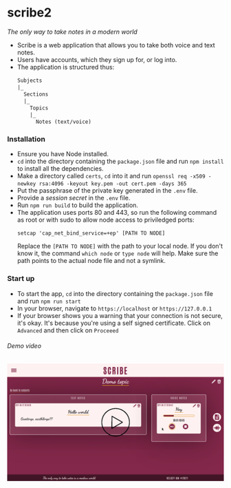# **scribe2**
*The only way to take notes in a modern world*

* Scribe is a web application that allows you to take both voice and text notes.
* Users have accounts, which they sign up for, or log into.
* The application is structured thus:
  ```
  Subjects
  |_
    Sections
    |_
      Topics
      |_
        Notes (text/voice)
  ```

### **Installation**
* Ensure you have Node installed.
* ```cd``` into the directory containing the ```package.json``` file and run ```npm install``` to install all the dependencies.
* Make a directory called ```certs```, ```cd``` into it and run ```openssl req -x509 -newkey rsa:4096 -keyout key.pem -out cert.pem -days 365```
* Put the passphrase of the private key generated in the ```.env``` file.
* Provide a *session secret* in the ```.env``` file.
* Run ```npm run build``` to build the application.
* The application uses ports 80 and 443, so run the following command as root or with sudo to allow node access to priviledged ports:
  ```
  setcap 'cap_net_bind_service=+ep' [PATH TO NODE]
  ```
  Replace the ```[PATH TO NODE]``` with the path to your local node. If you don't know it, the command ```which node``` or ```type node``` will help.
  Make sure the path points to the actual node file and not a symlink.

### **Start up**
* To start the app, ```cd``` into the directory containing the ```package.json``` file and run ```npm run start```
* In your browser, navigate to ```https://localhost``` or ```https://127.0.0.1```
* If your browser shows you a warning that your connection is not secure, it's okay. It's because you're using a self signed certificate. Click on ```Advanced``` and then click on ```Proceeed```

###### *Demo video*
[![Alternate Text](./demo_video/thumbnail.png)](https://youtu.be/042gBdWzMg0 "scribe2 demo")
